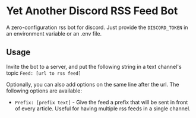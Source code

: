 # Yet Another Discord RSS Feed Bot

A zero-configuration rss bot for discord. Just provide the `DISCORD_TOKEN` in an environment variable or an .env file.

## Usage
Invite the bot to a server, and put the following string in a text channel's topic `Feed: [url to rss feed]`

Optionally, you can also add options on the same line after the url. The following options are available:
* `Prefix: [prefix text]` - Give the feed a prefix that will be sent in front of every article. Useful for having multiple rss feeds in a single channel.